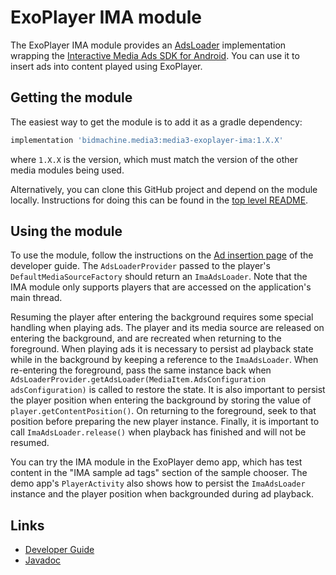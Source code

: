 # ExoPlayer IMA module

The ExoPlayer IMA module provides an [AdsLoader][] implementation wrapping the
[Interactive Media Ads SDK for Android][IMA]. You can use it to insert ads into
content played using ExoPlayer.

[IMA]: https://developers.google.com/interactive-media-ads/docs/sdks/android/
[AdsLoader]: ../exoplayer/src/main/java/androidx/media3/exoplayer/source/ads/AdsLoader.java

## Getting the module

The easiest way to get the module is to add it as a gradle dependency:

```gradle
implementation 'bidmachine.media3:media3-exoplayer-ima:1.X.X'
```

where `1.X.X` is the version, which must match the version of the other media
modules being used.

Alternatively, you can clone this GitHub project and depend on the module
locally. Instructions for doing this can be found in the [top level README][].

[top level README]: ../../README.md

## Using the module

To use the module, follow the instructions on the
[Ad insertion page](https://developer.android.com/guide/topics/media/exoplayer/ad-insertion#declarative-ad-support)
of the developer guide. The `AdsLoaderProvider` passed to the player's
`DefaultMediaSourceFactory` should return an `ImaAdsLoader`. Note that the IMA
module only supports players that are accessed on the application's main thread.

Resuming the player after entering the background requires some special
handling when playing ads. The player and its media source are released on
entering the background, and are recreated when returning to the foreground.
When playing ads it is necessary to persist ad playback state while in the
background by keeping a reference to the `ImaAdsLoader`. When re-entering the
foreground, pass the same instance back when
`AdsLoaderProvider.getAdsLoader(MediaItem.AdsConfiguration adsConfiguration)`
is called to restore the state. It is also important to persist the player
position when entering the background by storing the value of
`player.getContentPosition()`.  On returning to the foreground, seek to that
position before preparing the new player instance. Finally, it is important to
call `ImaAdsLoader.release()` when playback has finished and will not be
resumed.

You can try the IMA module in the ExoPlayer demo app, which has test content in
the "IMA sample ad tags" section of the sample chooser. The demo app's
`PlayerActivity` also shows how to persist the `ImaAdsLoader` instance and the
player position when backgrounded during ad playback.

## Links

*   [Developer Guide][]
*   [Javadoc][]

[Developer Guide]: https://developer.android.com/guide/topics/media/exoplayer/ad-insertion
[Javadoc]: https://developer.android.com/reference/androidx/media3/exoplayer/ima/package-summary
